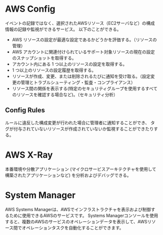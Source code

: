 # AWS Config
イベントの記録ではなく、選択されたAWSリソース（EC2サーバなど）の構成情報の記録や監視ができるサービス。
以下のことができる。
- AWS リソースの設定が最適な設定であるかどうかを評価する。（リソースの管理）
- AWS アカウントに関連付けられているサポート対象リソースの現在の設定のスナップショットを取得する。
- アカウント内にある 1 つ以上のリソースの設定を取得する。
- 1 つ以上のリソースの設定履歴を取得する。
- リソースが作成、変更、または削除されるたびに通知を受け取る。（設定変更の管理とトラブルシューティング・監査・コンプライアンス）
- リソース間の関係を表示する(特定のセキュリティグループを使用するすべてのリソースを確認する場合など)。（セキュリティ分析）

## Config Rules
ルールに違反した構成変更が行われた場合に管理者に通知することができ、
タグが付与されていないリソースが作成されていないか監視することができたりする。


# AWS X-Ray
本番環境や分散アプリケーション (マイクロサービスアーキテクチャを使用して構築されたアプリケーションなど) を分析およびデバッグできる。

# System Manager
AWS Systems Managerは、AWSでインフラストラクチャを表示および制御するために使用できるAWSのサービスです。
Systems Managerコンソールを使用すると、複数のAWSのサービスのオペレーションデータを表示して、AWSリソース間でオペレーションタスクを自動化することができます。


